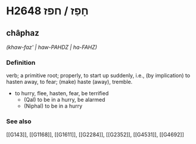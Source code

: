# H2648 חָפַז / חפז

## châphaz

_(khaw-faz' | haw-PAHDZ | ha-FAHZ)_

### Definition

verb; a primitive root; properly, to start up suddenly, i.e., (by implication) to hasten away, to fear; (make) haste (away), tremble.

- to hurry, flee, hasten, fear, be terrified
    - (Qal) to be in a hurry, be alarmed
    - (Niphal) to be in a hurry
### See also

[[G143]], [[G1168]], [[G1611]], [[G2284]], [[G2352]], [[G4531]], [[G4692]]

